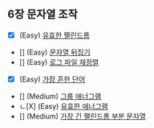 ## 6장 문자열 조작
- [X] (Easy) [유효한 팰린드롬](https://leetcode.com/problems/valid-palindrome/) 
- [] (Easy) [문자열 뒤집기](https://leetcode.com/problems/reverse-string/)
- [] (Easy) [로그 파일 재정렬](https://leetcode.com/problems/reorder-data-in-log-files/)
- [X] (Easy) [가장 흔한 단어](https://leetcode.com/problems/most-common-word/)
- [] (Medium) [그룹 애너그램](https://leetcode.com/problems/group-anagrams/)
- ㄴ[X] (Easy) [유효한 애너그램](https://leetcode.com/problems/valid-anagram/)
- [] (Medium) [가장 긴 팰린드롬 부분 문자열](https://leetcode.com/problems/longest-palindromic-substring/)

